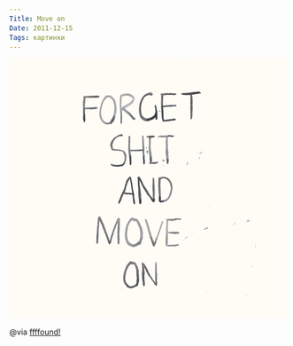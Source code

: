 ```yaml
---
Title: Move on
Date: 2011-12-15
Tags: картинки
---
```


![move-on.jpg](images/move-on.jpg)

@via [ffffound!](http://ffffound.com/image/e8f65ecaf9e34cf82e61f69e8ef21de8e9b70cb0)